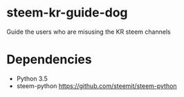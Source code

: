 # steem-kr-guide-dog
Guide the users who are misusing the KR steem channels

# Dependencies
- Python 3.5
- steem-python
https://github.com/steemit/steem-python

